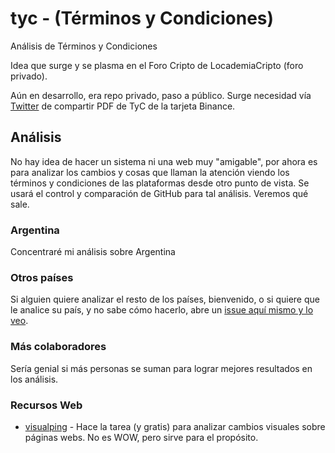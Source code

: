 # tyc - (Términos y Condiciones)
Análisis de Términos y Condiciones

Idea que surge y se plasma en el Foro Cripto de LocademiaCripto (foro privado).

Aún en desarrollo, era repo privado, paso a público. Surge necesidad vía [Twitter](https://twitter.com/LocademiaCripto/status/1567621281889062913?s=20&t=Qv-rokzgyeHiv-074oPzaA) de compartir PDF de TyC de la tarjeta Binance.

## Análisis

No hay idea de hacer un sistema ni una web muy "amigable", por ahora es para analizar los cambios y cosas que llaman la atención viendo los términos y condiciones de las plataformas desde otro punto de vista. Se usará el control y comparación de GitHub para tal análisis. Veremos qué sale.

### Argentina
Concentraré mi análisis sobre Argentina

### Otros países
Si alguien quiere analizar el resto de los países, bienvenido, o si quiere que le analice su país, y no sabe cómo hacerlo, abre un [issue aquí mismo y lo veo](https://github.com/locademiacripto/tyc/issues).

### Más colaboradores
Sería genial si más personas se suman para lograr mejores resultados en los análisis.

### Recursos Web

- [visualping](https://visualping.io/) - Hace la tarea (y gratis) para analizar cambios visuales sobre páginas webs. No es WOW, pero sirve para el propósito.

